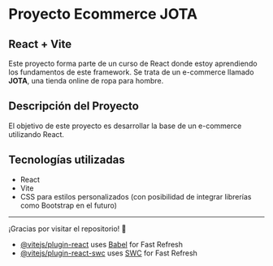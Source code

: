 # Proyecto Ecommerce JOTA
## React + Vite

Este proyecto forma parte de un curso de React donde estoy aprendiendo los fundamentos de este framework. Se trata de un e-commerce llamado **JOTA**, una tienda online de ropa para hombre.

## Descripción del Proyecto

El objetivo de este proyecto es desarrollar la base de un e-commerce utilizando React.

## Tecnologías utilizadas

- React
- Vite
- CSS para estilos personalizados (con posibilidad de integrar librerías como Bootstrap en el futuro)

---

¡Gracias por visitar el repositorio! 🚀


- [@vitejs/plugin-react](https://github.com/vitejs/vite-plugin-react/blob/main/packages/plugin-react/README.md) uses [Babel](https://babeljs.io/) for Fast Refresh
- [@vitejs/plugin-react-swc](https://github.com/vitejs/vite-plugin-react-swc) uses [SWC](https://swc.rs/) for Fast Refresh
